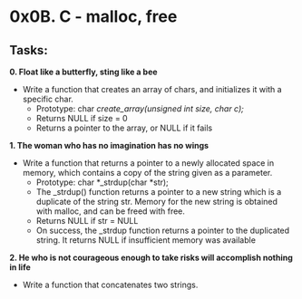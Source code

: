 # 0x0B. C - malloc, free


## Tasks:

**0. Float like a butterfly, sting like a bee**

* Write a function that creates an array of chars, and initializes it with a specific char.
   * Prototype: char *create_array(unsigned int size, char c);*  
   * Returns NULL if size = 0
   * Returns a pointer to the array, or NULL if it fails


**1. The woman who has no imagination has no wings**

* Write a function that returns a pointer to a newly allocated space in memory, which contains a copy of the string given as a parameter.
   * Prototype: char *_strdup(char *str);
   * The _strdup() function returns a pointer to a new string which is a duplicate of the string str. Memory for the new string is obtained with malloc, and can be freed with free.
   * Returns NULL if str = NULL
   * On success, the _strdup function returns a pointer to the duplicated string. It returns NULL if insufficient memory was available



**2. He who is not courageous enough to take risks will accomplish nothing in life**

* Write a function that concatenates two strings.
 
